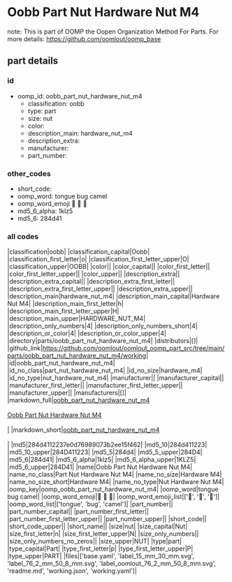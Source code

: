 # Oobb Part Nut Hardware Nut M4  

note: This is part of OOMP the Oopen Organization Method For Parts. For more details: https://github.com/oomlout/oomp_base

##  part details





### id
* oomp_id: oobb_part_nut_hardware_nut_m4
  * classification: oobb
  * type: part
  * size: nut
  * color: 
  * description_main: hardware_nut_m4
  * description_extra: 
  * manufacturer: 
  * part_number: 

### other_codes
* short_code: 
* oomp_word: tongue bug camel
* oomp_word_emoji :tongue: :bug: :camel:
* md5_6_alpha: 1klz5
* md5_6: 284d41

### all codes 
|classification|oobb|
|classification_capital|Oobb|
|classification_first_letter|o|
|classification_first_letter_upper|O|
|classification_upper|OOBB|
|color||
|color_capital||
|color_first_letter||
|color_first_letter_upper||
|color_upper||
|description_extra||
|description_extra_capital||
|description_extra_first_letter||
|description_extra_first_letter_upper||
|description_extra_upper||
|description_main|hardware_nut_m4|
|description_main_capital|Hardware Nut M4|
|description_main_first_letter|h|
|description_main_first_letter_upper|H|
|description_main_upper|HARDWARE_NUT_M4|
|description_only_numbers|4|
|description_only_numbers_short|4|
|description_or_color|4|
|description_or_color_upper|4|
|directory|parts/oobb_part_nut_hardware_nut_m4|
|distributors|[]|
|github_link|https://github.com/oomlout/oomlout_oomp_part_src/tree/main/parts/oobb_part_nut_hardware_nut_m4/working|
|id|oobb_part_nut_hardware_nut_m4|
|id_no_class|part_nut_hardware_nut_m4|
|id_no_size|hardware_m4|
|id_no_type|nut_hardware_nut_m4|
|manufacturer||
|manufacturer_capital||
|manufacturer_first_letter||
|manufacturer_first_letter_upper||
|manufacturer_upper||
|manufacturers|[]|
|markdown_full|[oobb_part_nut_hardware_nut_m4](https://github.com/oomlout/oomlout_oomp_part_src/tree/main/parts/oobb_part_nut_hardware_nut_m4/working)<br>[](https://github.com/oomlout/oomlout_oomp_part_src/tree/main/parts/oobb_part_nut_hardware_nut_m4/working)<br>[Oobb Part Nut Hardware Nut M4](https://github.com/oomlout/oomlout_oomp_part_src/tree/main/parts/oobb_part_nut_hardware_nut_m4/working)<br><br>|
|markdown_short|[oobb_part_nut_hardware_nut_m4](https://github.com/oomlout/oomlout_oomp_part_src/tree/main/parts/oobb_part_nut_hardware_nut_m4/working)<br><br>|
|md5|284d4112237e0d76989073b2ee15f462|
|md5_10|284d411223|
|md5_10_upper|284D411223|
|md5_5|284d4|
|md5_5_upper|284D4|
|md5_6|284d41|
|md5_6_alpha|1klz5|
|md5_6_alpha_upper|1KLZ5|
|md5_6_upper|284D41|
|name|Oobb Part Nut Hardware Nut M4|
|name_no_class|Part Nut Hardware Nut M4|
|name_no_size|Hardware M4|
|name_no_size_short|Hardware M4|
|name_no_type|Nut Hardware Nut M4|
|oomp_key|oomp_oobb_part_nut_hardware_nut_m4|
|oomp_word|tongue bug camel|
|oomp_word_emoji|:tongue: :bug: :camel:|
|oomp_word_emoji_list|[':tongue:', ':bug:', ':camel:']|
|oomp_word_list|['tongue', 'bug', 'camel']|
|part_number||
|part_number_capital||
|part_number_first_letter||
|part_number_first_letter_upper||
|part_number_upper||
|short_code||
|short_code_upper||
|short_name||
|size|nut|
|size_capital|Nut|
|size_first_letter|n|
|size_first_letter_upper|N|
|size_only_numbers||
|size_only_numbers_no_zeros||
|size_upper|NUT|
|type|part|
|type_capital|Part|
|type_first_letter|p|
|type_first_letter_upper|P|
|type_upper|PART|
|files|['base.yaml', 'label_15_mm_30_mm.svg', 'label_76_2_mm_50_8_mm.svg', 'label_oomlout_76_2_mm_50_8_mm.svg', 'readme.md', 'working.json', 'working.yaml']|
